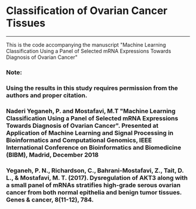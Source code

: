 # Classification of Ovarian Cancer Tissues
---

This is the code accompanying the manuscript "Machine Learning Classification Using a Panel of Selected mRNA Expressions Towards Diagnosis of Ovarian Cancer"

### Note: 
### Using the results in this study requires permission from the authors and proper citation. 
### Naderi Yeganeh, P. and Mostafavi, M.T "Machine Learning Classification Using a Panel of Selected mRNA Expressions Towards Diagnosis of Ovarian Cancer". Presented at Application of Machine Learning and Signal Processing in Bioinformatics and Computational Genomics, IEEE International Conference on Bioinformatics and Biomedicine (BIBM), Madrid, December 2018 
### Yeganeh, P. N., Richardson, C., Bahrani-Mostafavi, Z., Tait, D. L., & Mostafavi, M. T. (2017). Dysregulation of AKT3 along with a small panel of mRNAs stratifies high-grade serous ovarian cancer from both normal epithelia and benign tumor tissues. Genes & cancer, 8(11-12), 784.





